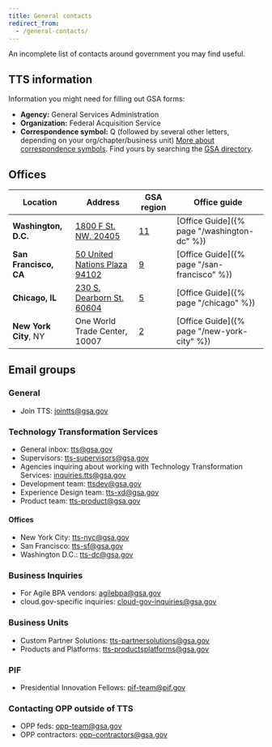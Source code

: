 ```yaml
---
title: General contacts
redirect_from:
  - /general-contacts/
---
```


An incomplete list of contacts around government you may find useful.

## TTS information

Information you might need for filling out GSA forms:

- **Agency:** General Services Administration
- **Organization:** Federal Acquisition Service
- **Correspondence symbol:** Q (followed by several other letters, depending on
  your org/chapter/business unit)
  [More about correspondence symbols](https://insite.gsa.gov/topics/about-us/correspondence-symbols).
  Find yours by searching the
  [GSA directory](https://www.gsa.gov/staff-directory).

## Offices

| Location              | Address                                                                    | GSA region                                                                            | Office guide                                |
| --------------------- | -------------------------------------------------------------------------- | ------------------------------------------------------------------------------------- | ------------------------------------------- |
| **Washington, D.C.**  | [1800 F St. NW. 20405](https://www.gsa.gov/portal/content/135679)          | [11](https://www.gsa.gov/about-us/regions/welcome-to-the-national-capital-region-11)  | [Office Guide]({% page "/washington-dc" %}) |
| **San Francisco, CA** | [50 United Nations Plaza 94102](https://www.gsa.gov/portal/content/196483) | [9](https://www.gsa.gov/about-us/regions/welcome-to-the-pacific-rim-region-9)         | [Office Guide]({% page "/san-francisco" %}) |
| **Chicago, IL**       | [230 S. Dearborn St. 60604](https://www.gsa.gov/portal/content/101886)     | [5](https://www.gsa.gov/about-us/regions/welcome-to-the-great-lakes-region-5)         | [Office Guide]({% page "/chicago" %})       |
| **New York City**, NY | One World Trade Center, 10007                                              | [2](https://www.gsa.gov/about-us/regions/welcome-to-the-northeast-caribbean-region-2) | [Office Guide]({% page "/new-york-city" %}) |

## Email groups

### General

- Join TTS: [jointts@gsa.gov](mailto:jointts@gsa.gov)

### Technology Transformation Services

- General inbox: [tts@gsa.gov](mailto:tts@gsa.gov)
- Supervisors: [tts-supervisors@gsa.gov](mailto:tts-supervisors@gsa.gov)
- Agencies inquiring about working with Technology Transformation Services:
  [inquiries.tts@gsa.gov](mailto:inquiries.tts@gsa.gov)
- Development team: [ttsdev@gsa.gov](mailto:ttsdev@gsa.gov)
- Experience Design team: [tts-xd@gsa.gov](mailto:tts-xd@gsa.gov)
- Product team: [tts-product@gsa.gov](mailto:tts-product@gsa.gov)

#### Offices

- New York City: [tts-nyc@gsa.gov](mailto:tts-nyc@gsa.gov)
- San Francisco: [tts-sf@gsa.gov](mailto:tts-sf@gsa.gov)
- Washington D.C.: [tts-dc@gsa.gov](mailto:tts-dc@gsa.gov)

### Business Inquiries

- For Agile BPA vendors: [agilebpa@gsa.gov](mailto:agilebpa@gsa.gov)
- cloud.gov-specific inquiries:
  [cloud-gov-inquiries@gsa.gov](mailto:cloud-gov-inquiries@gsa.gov)

### Business Units

- Custom Partner Solutions:
  [tts-partnersolutions@gsa.gov](mailto:tts-partnersolutions@gsa.gov)
- Products and Platforms:
  [tts-productsplatforms@gsa.gov](mailto:tts-productsplatforms@gsa.gov)

### PIF

- Presidential Innovation Fellows: [pif-team@pif.gov](mailto:pif-team@pif.gov)

### Contacting OPP outside of TTS

- OPP feds: [opp-team@gsa.gov](mailto:opp-team@gsa.gov)
- OPP contractors: [opp-contractors@gsa.gov](mailto:opp-contractors@gsa.gov)
